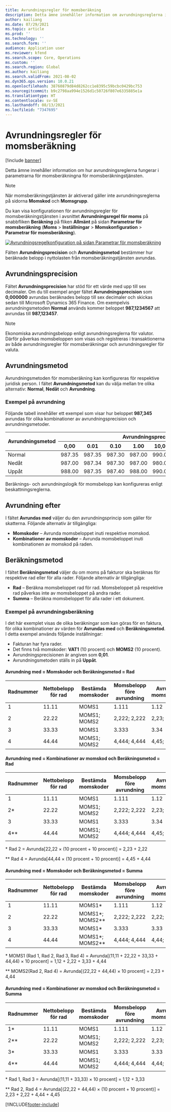```yaml
---
title: Avrundningsregler för momsberäkning
description: Detta ämne innehåller information om avrundningsreglerna i parametrarna för momsberäkningna för momsberäkningstjänsten.
author: kailiang
ms.date: 07/29/2021
ms.topic: article
ms.prod: ''
ms.technology: ''
ms.search.form: ''
audience: Application user
ms.reviewer: kfend
ms.search.scope: Core, Operations
ms.custom: ''
ms.search.region: Global
ms.author: kailiang
ms.search.validFrom: 2021-08-02
ms.dyn365.ops.version: 10.0.21
ms.openlocfilehash: 38760879d84d8262cc1e8395c59bcbc0429bc753
ms.sourcegitcommit: b9c2798aa994e1526d1c50726f807e6335885e1a
ms.translationtype: HT
ms.contentlocale: sv-SE
ms.lasthandoff: 08/13/2021
ms.locfileid: "7347695"
---
```

# <a name="tax-calculation-rounding-rules"></a>Avrundningsregler för momsberäkning

[!include [banner](../includes/banner.md)]

Detta ämne innehåller information om hur avrundningsreglerna fungerar i parametrarna för momsberäkningna för momsberäkningstjänsten.

> [!NOTE] 
> När momsberäkningstjänsten är aktiverad gäller inte avrundningsreglerna på sidorna **Momskod** och **Momsgrupp**.

Du kan visa konfigurationen för avrundningsregler för momsberäkningstjänsten i avsnittet **Avrundningsregel för moms** på snabbfliken **Beräkning** på fliken **Allmänt** på sidan **Parametrar för momsberäkning** (**Moms** \> **Inställningar** \> **Momskonfiguration** \> **Parametrar för momsberäkning**).

[![Avrundningsregelkonfiguration på sidan Parametrar för momsberäkning](./media/tax-calculation-parameters-calculation-1.png)](./media/tax-calculation-parameters-calculation-1.png)

Fälten **Avrundningsprecision** och **Avrundningsmetod** bestämmer hur beräknade belopp i nyttolasten från momsberäkningstjänsten avrundas.

## <a name="rounding-precision"></a>Avrundningsprecision

Fältet **Avrundningsprecision** har stöd för ett värde med upp till sex decimaler. Om du till exempel anger fältet **Avrundningsprecision** som **0,000000** avrundas beräknades belopp till sex decimaler och skickas sedan till Microsoft Dynamics 365 Finance. Om exempelvis avrundningsmetoden **Normal** används kommer beloppet **987,1234567** att avrundas till **987,123457**.

> [!NOTE]
> Ekonomiska avrundningsbelopp enligt avrundningsreglerna för valutor. Därför påverkas momsbeloppen som visas och registreras i transaktionerna av både avrundningsregler för momsberäkningar och avrundningsregler för valuta.

## <a name="rounding-method"></a>Avrundningsmetod

Avrundningsmetoden för momsberäkning kan konfigureras för respektive juridisk person. I fältet **Avrundningsmetod** kan du välja mellan tre olika alternativ: **Normal**, **Nedåt** och **Avrundning**.

### <a name="rounding-example"></a>Exempel på avrundning

Följande tabell innehåller ett exempel som visar hur beloppet **987,345** avrundas för olika kombinationer av avrundningsprecision och avrundningsmetoder.

<table>
<thead>
<tr>
<th rowspan="2">Avrundningsmetod</th>
<th colspan="8">Avrundningsprecision</th>
</tr>
<tr>
<th>0,00</th>
<th>0.01</th>
<th>0.10</th>
<th>1.00</th>
<th>10,00</th>
<th>0.02</th>
<th>0.05</th>
<th>0.25</th>
</tr>
</thead>
<tbody>
<tr>
<td>Normal</td>
<td>987.35</td>
<td>987.35</td>
<td>987.30</td>
<td>987.00</td>
<td>990.00</td>
<td>987.34</td>
<td>987.35</td>
<td>987.25</td>
</tr>
<tr>
<td>Nedåt</td>
<td>987.00</td>
<td>987.34</td>
<td>987.30</td>
<td>987.00</td>
<td>980.00</td>
<td>987.34</td>
<td>987.30</td>
<td>987.25</td>
</tr>
<tr>
<td>Uppåt</td>
<td>988.00</td>
<td>987.35</td>
<td>987.40</td>
<td>988.00</td>
<td>990.00</td>
<td>987.36</td>
<td>987.35</td>
<td>987.50</td>
</tr>
</tbody>
</table>

Beräknings- och avrundningslogik för momsbelopp kan konfigureras enligt beskattningsreglerna.

## <a name="rounding-by"></a>Avrundning efter 

I fältet **Avrundas med** väljer du den avrundningsprincip som gäller för skatterna. Följande alternativ är tillgängliga:

- **Momskoder** – Avrunda momsbeloppet inuti respektive momskod.
- **Kombinationer av momskoder** – Avrunda momsbeloppet inuti kombinationen av momskod på raden.

## <a name="calculation-method"></a>Beräkningsmetod

I fältet **Beräkningsmetod** väljer du om moms på fakturor ska beräknas för respektive rad eller för alla rader. Följande alternativ är tillgängliga:

- **Rad** – Beräkna momsbeloppet rad för rad. Momsbeloppet på respektive rad påverkas inte av momsbeloppet på andra rader.
- **Summa** – Beräkna momsbeloppet för alla rader i ett dokument.

### <a name="rounding-calculation-example"></a>Exempel på avrundningsberäkning

I det här exemplet visas de olika beräkningar som kan göras för en faktura, för olika kombinationer av värden för **Avrundas med** och **Beräkningsmetod**. I detta exempel används följande inställningar:

- Fakturan har fyra rader.
- Det finns två momskoder: **VAT1** (10 procent) och **MOMS2** (10 procent).
- Avrundningsprecisionen är angiven som **0,01**.
- Avrundningsmetoden ställs in på **Uppåt**.

#### <a name="rounding-by--tax-codes-and-calculation-method--line"></a>Avrundning med = Momskoder och Beräkningsmetod = Rad

| Radnummer | Nettobelopp för rad | Bestämda momskoder | Momsbelopp före avrundning | Avrundat momsbelopp |
|-------------|-----------------|----------------------|----------------------------|--------------------|
| 1           | 11.11           | MOMS1                 | 1.111                      | 1.12               |
| 2           | 22.22           | MOMS1; MOMS2           | 2,222; 2,222               | 2,23; 2,23         |
| 3           | 33.33           | MOMS1                 | 3.333                      | 3.34               |
| 4           | 44.44           | MOMS1; MOMS2           | 4,444; 4,444               | 4,45; 4,45         |

#### <a name="rounding-by--tax-code-combinations-and-calculation-method--line"></a>Avrundning med = Kombinationer av momskod och Beräkningsmetod = Rad

| Radnummer | Nettobelopp för rad | Bestämda momskoder | Momsbelopp före avrundning | Avrundat momsbelopp |
|-------------|-----------------|----------------------|----------------------------|--------------------|
| 1           | 11.11           | MOMS1                 | 1.111                      | 1.12               |
| 2\*         | 22.22           | MOMS1; MOMS2           | 2,222; 2,222               | 2,23; 2,22         |
| 3           | 33.33           | MOMS1                 | 3.333                      | 3.34               |
| 4\*\*       | 44.44           | MOMS1; MOMS2           | 4,444; 4,444               | 4,45; 4,44         |

\* Rad 2 = Avrunda\[22,22 × (10 procent + 10 procent)\] = 2,23 + 2,22

\*\* Rad 4 = Avrunda\[44,44 × (10 procent + 10 procent)\] = 4,45 + 4,44

#### <a name="rounding-by--tax-codes-and-calculation-method--total"></a>Avrundning med = Momskoder och Beräkningsmetod = Summa

| Radnummer | Nettobelopp för rad | Bestämda momskoder | Momsbelopp före avrundning | Avrundat momsbelopp |
|-------------|-----------------|----------------------|----------------------------|--------------------|
| 1           | 11.11           | MOMS1\*               | 1.111                      | 1.12               |
| 2           | 22.22           | MOMS1\*; MOMS2\*\*     | 2,222; 2,222               | 2,22; 2,23         |
| 3           | 33.33           | MOMS1\*               | 3.333                      | 3.33               |
| 4           | 44.44           | MOMS1\*; MOMS2\*\*     | 4,444; 4,444               | 4,44; 4,44         |

\* MOMS1 (Rad 1, Rad 2, Rad 3, Rad 4) = Avrunda\[(11,11 + 22,22 + 33,33 + 44,44) × 10 procent\] = 1,12 + 2,22 + 3,33 + 4,44

\*\* MOMS2(Rad 2, Rad 4) = Avrunda\[(22,22 + 44,44) × 10 procent\] = 2,23 + 4,44

#### <a name="rounding-by--tax-code-combinations-and-calculation-method--total"></a>Avrundning med = Kombinationer av momskod och Beräkningsmetod = Summa

| Radnummer | Nettobelopp för rad | Bestämda momskoder | Momsbelopp före avrundning | Avrundat momsbelopp |
|-------------|-----------------|----------------------|----------------------------|--------------------|
| 1\*         | 11.11           | MOMS1                 | 1.111                      | 1.12               |
| 2\*\*       | 22.22           | MOMS1; MOMS2           | 2,222; 2,222               | 2,23; 2,22         |
| 3\*         | 33.33           | MOMS1                 | 3.333                      | 3.33               |
| 4\*\*       | 44.44           | MOMS1; MOMS2           | 4,444; 4,444               | 4,44; 4,45         |

\* Rad 1, Rad 3 = Avrunda\[(11,11 + 33,33) × 10 procent\] = 1,12 + 3,33

\*\* Rad 2, Rad 4 = Avrunda\[(22,22 + 44,44) × (10 procent + 10 procent)\] = 2,23 + 2,22 + 4,44 + 4,45

[!INCLUDE[footer-include](../../includes/footer-banner.md)]
